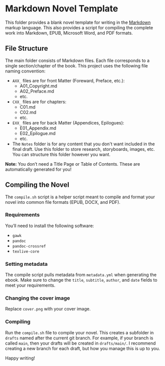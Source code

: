 # Markdown Novel Template

This folder provides a blank novel template for writing in the [Markdown](https://daringfireball.net/projects/markdown/) markup language. This also provides a script for compiling the complete work into Markdown, EPUB, Microsoft Word, and PDF formats.

## File Structure

The main folder consists of Markdown files. Each file corresponds to a single section/chapter of the book. This project uses the following file naming convention:

- `AXX_` files are for front Matter (Foreward, Preface, etc.):
  - A01_Copyright.md
  - A02_Preface.md
  - etc.
- `CXX_` files are for chapters:
  - C01.md
  - C02.md
  - etc.
- `EXX_` files are for back Matter (Appendices, Epilogues):
  - E01_Appendix.md
  - E02_Epilogue.md
  - etc.
- The `Notes` folder is for any content that you don't want included in the final draft. Use this folder to store research, storyboards, images, etc. You can structure this folder however you want.

**Note:** You don’t need a Title Page or Table of Contents. These are automatically generated for you!

## Compiling the Novel

The `compile.sh` script is a helper script meant to compile and format your novel into common file formats (EPUB, DOCX, and PDF).

### Requirements

You’ll need to install the following software:

- `gawk`
- `pandoc`
- `pandoc-crossref`
- `texlive-core`

### Setting metadata

The compile script pulls metadata from `metadata.yml` when generating the ebook. Make sure to change the `title`, `subtitle`, `author`, and `date` fields to meet your requirements.

### Changing the cover image

Replace `cover.png` with your cover image.

### Compiling

Run the `compile.sh` file to compile your novel. This creates a subfolder in `drafts` named after the current git branch. For example, if your branch is called `main`, then your drafts will be created in `drafts/main/`. I recommend creating a new branch for each draft, but how you manage this is up to you.

Happy writing!
